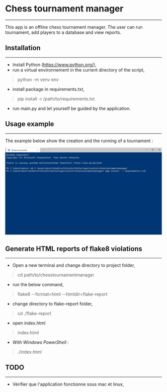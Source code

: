 # Chess tournament manager
***
This app is an offline chess tournament manager.
The user can run tournament, add players to a database and view reports.
## Installation
***
* Install Python (https://www.python.org/), 
* run a virtual environnement in the current directory of the script,
> python -m venv env
* install package in requirements.txt,
> pip install -r /path/to/requirements.txt
* run main.py and let yourself be guided by the application.
## Usage example
***
The example below show the creation and the running of a tournament :

![](https://github.com/KDerec/chesstournamentmanager/blob/master/usage_example.gif)
## Generate HTML reports of flake8 violations
***
* Open a new terminal and change directory to project folder,
> cd path/to/chesstournamentmanager
* run the below command,
> flake8 --format=html --htmldir=flake-report
* change directory to flake-report folder,
> cd ./flake-report
* open index.html
> index.html
* *With Windows PowerShell :*
> ./index.html
## TODO 
***
* Vérifier que l'application fonctionne sous mac et linux,

